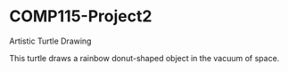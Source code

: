 # COMP115-Project2
Artistic Turtle Drawing 

This turtle draws a rainbow donut-shaped object in the vacuum of space. 
